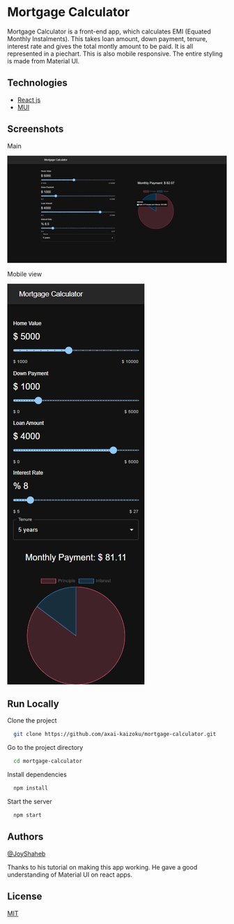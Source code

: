 # Mortgage Calculator

Mortgage Calculator is a front-end app, which calculates EMI (Equated Monthly Instalments). This takes loan amount, down payment, tenure, interest rate and gives the total montly amount to be paid. It is all represented in a piechart. This is also mobile responsive. The entire styling is made from Material UI.

## Technologies

- [React js](https://react.dev/)
- [MUI](https://mui.com/)

## Screenshots

Main

![Main](/mortgage-cal.png)

Mobile view

![Mobile view](/mortgage-cal-mobile.png)

## Run Locally

Clone the project

```bash
  git clone https://github.com/axai-kaizoku/mortgage-calculator.git
```

Go to the project directory

```bash
  cd mortgage-calculator
```

Install dependencies

```bash
  npm install
```

Start the server

```bash
  npm start
```

## Authors

[@JoyShaheb](https://github.com/JoyShaheb)

Thanks to his tutorial on making this app working. He gave a good understanding of Material UI on react apps.

## License

[MIT](https://choosealicense.com/licenses/mit/)
